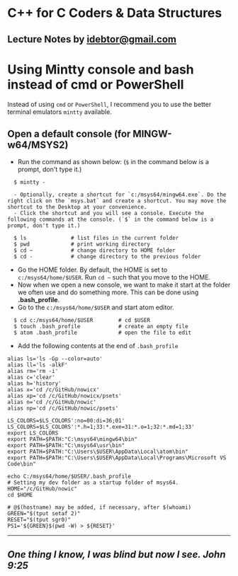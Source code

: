 # C++ for C Coders & Data Structures
Lecture Notes by idebtor@gmail.com
-------------------
# Using Mintty console and bash instead of cmd or PowerShell

Instead of using `cmd` or `PowerShell`, I recommend you to use the better terminal emulators `mintty` available.

## Open a default console (for MINGW-w64/MSYS2)
  - Run the command as shown below: (`$` in the command below is a prompt, don't type it.)
  ```
    $ mintty -
  ```
      - Optionally, create a shortcut for `c:/msys64/mingw64.exe`. Do the right click on the `msys.bat` and create a shortcut. You may move the shortcut to the Desktop at your convenience.    
      - Click the shortcut and you will see a console. Execute the following commands at the console. (`$` in the command below is a prompt, don't type it.)
  ```
    $ ls              # list files in the current folder
    $ pwd             # print working directory
    $ cd ~            # change directory to HOME folder
    $ cd -            # change directory to the previous folder
  ```
  - Go the HOME folder. By default, the HOME is set to `c:/msys64/home/$USER`.  Run `cd ~` such that you move to the HOME.
  - Now when we open a new console, we want to make it start at the folder we often use and do something more.  This can be done using __.bash_profile__.
  - Go to the `c:/msys64/home/$USER` and start atom editor.
  ```
    $ cd c:/msys64/home/$USER        # cd $USER
    $ touch .bash_profile            # create an empty file
    $ atom .bash_profile             # open the file to edit
  ```
  - Add the following contents at the end of `.bash_profile`
```  
alias ls='ls -Gp --color=auto'
alias ll='ls -alkF'
alias rm='rm -i'
alias c='clear'
alias h='history'
alias x='cd /c/GitHub/nowicx'
alias xp='cd /c/GitHub/nowicx/psets'
alias n='cd /c/GitHub/nowic'
alias np='cd /c/GitHub/nowic/psets'

LS_COLORS=$LS_COLORS':no=00:di=36;01'
LS_COLORS=$LS_COLORS':*.h=1;33:*.exe=31:*.o=1;32:*.md=1;33'
export LS_COLORS
export PATH=$PATH:"C:\msys64\mingw64\bin"
export PATH=$PATH:"C:\msys64\usr\bin"
export PATH=$PATH:"C:\Users\$USER\AppData\Local\atom\bin"
export PATH=$PATH:"C:\Users\$USER\AppData\Local\Programs\Microsoft VS Code\bin"

echo C:/msys64/home/$USER/.bash_profile
# Setting my dev folder as a startup folder of msys64.
HOME="/c/GitHub/nowic"
cd $HOME

# @$(hostname) may be added, if necessary, after $(whoami)
GREEN="$(tput setaf 2)"
RESET="$(tput sgr0)"
PS1='${GREEN}$(pwd -W) > ${RESET}'
```

----------------------------
_One thing I know, I was blind but now I see. John 9:25_
----------------------------
